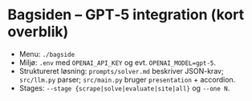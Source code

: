 # Bagsiden – GPT‑5 integration (kort overblik)

- Menu: `./bagside`
- Miljø: `.env` med `OPENAI_API_KEY` og evt. `OPENAI_MODEL=gpt-5`.
- Struktureret løsning: `prompts/solver.md` beskriver JSON-krav; `src/llm.py` parser; `src/main.py` bruger `presentation` + accordion.
- Stages: `--stage {scrape|solve|evaluate|site|all}` og `--one N`.


